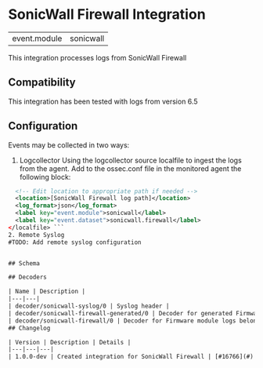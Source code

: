 # SonicWall Firewall Integration


|   |   |
|---|---|
| event.module | sonicwall |

This integration processes logs from SonicWall Firewall


## Compatibility

This integration has been tested with logs from version 6.5


## Configuration

Events may be collected in two ways:
1. Logcollector Using the logcollector source localfile to ingest the logs from the agent. Add to the ossec.conf file in the monitored agent the following block:
```xml <localfile>
  <!-- Edit location to appropriate path if needed -->
  <location>[SonicWall Firewall log path]</location>
  <log_format>json</log_format>
  <label key="event.module">sonicwall</label>
  <label key="event.dataset">sonicwall.firewall</label>
</localfile> ```
2. Remote Syslog
#TODO: Add remote syslog configuration


## Schema

## Decoders

| Name | Description |
|---|---|
| decoder/sonicwall-syslog/0 | Syslog header |
| decoder/sonicwall-firewall-generated/0 | Decoder for generated Firmware module logs belonging to Sonicwall |
| decoder/sonicwall-firewall/0 | Decoder for Firmware module logs belonging to Sonicwall |
## Changelog

| Version | Description | Details |
|---|---|---|
| 1.0.0-dev | Created integration for SonicWall Firewall | [#16766](#) |
